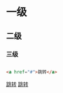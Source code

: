 # 一级

## 二级

### 三级


``` html

<a href="#">跳转</a>

```

<a href="./helloworld.md">跳转</a>
<a href="./helloworld.md">跳转</a>